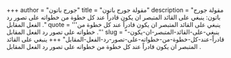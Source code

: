 +++
author = "جورج باتون"
title = "مقولة جورج باتون"
description = "مقولة جورج باتون: ينبغي على القائد المتبصر ان يكون قادراً عند كل خطوة من خطواته على تصور رد الفعل المقابل ."
quote = '''ينبغي على القائد المتبصر ان يكون قادراً عند كل خطوة من خطواته على تصور رد الفعل المقابل .'''
slug = "ينبغي-على-القائد-المتبصر-ان-يكون-قادراً-عند-كل-خطوة-من-خطواته-على-تصور-رد-الفعل-المقابل"
+++
ينبغي على القائد المتبصر ان يكون قادراً عند كل خطوة من خطواته على تصور رد الفعل المقابل .

